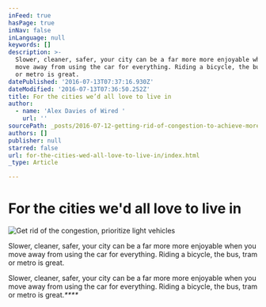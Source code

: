 ```yaml
---
inFeed: true
hasPage: true
inNav: false
inLanguage: null
keywords: []
description: >-
  Slower, cleaner, safer, your city can be a far more more enjoyable when you
  move away from using the car for everything. Riding a bicycle, the bus, tram
  or metro is great. 
datePublished: '2016-07-13T07:37:16.930Z'
dateModified: '2016-07-13T07:36:50.252Z'
title: For the cities we’d all love to live in
author:
  - name: 'Alex Davies of Wired '
    url: ''
sourcePath: _posts/2016-07-12-getting-rid-of-congestion-to-achieve-more-lovable-cities.md
authors: []
publisher: null
starred: false
url: for-the-cities-wed-all-love-to-live-in/index.html
_type: Article

---
```

# For the cities we'd all love to live in
![Get rid of the congestion, prioritize light vehicles](https://the-grid-user-content.s3-us-west-2.amazonaws.com/b071a8a0-206f-4821-893d-f2766df8df9e.jpg)

Slower, cleaner, safer, your city can be a far more more enjoyable when you move away from using the car for everything. Riding a bicycle, the bus, tram or metro is great.

Slower, cleaner, safer, your city can be a far more more enjoyable when you move away from using the car for everything. Riding a bicycle, the bus, tram or metro is great._****_